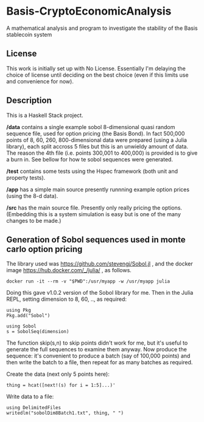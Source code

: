 # Basis-CryptoEconomicAnalysis
A mathematical analysis and program to investigate the stability of the Basis stablecoin system


## License
This work is initially set up with No License. Essentially I'm delaying the choice of license until deciding on the best choice (even if this limits use and convenience for now).

## Description
This is a Haskell Stack project.

**/data** contains a single example sobol 8-dimensional quasi random sequence file, used for option pricing (the Basis Bond). In fact 500,000 points of 8, 60, 260, 800-dimensional data were prepared (using a Julia library), each split accross 5 files but this is an unwieldy amount of data. The reason the 4th file (i.e. points 300,001 to 400,000) is provided is to give a burn in. See bellow for how te sobol sequences were generated.

**/test** contains some tests using the Hspec framework (both unit and property tests).

**/app** has a simple main source presently runnning example option prices (using the 8-d data).

**/src** has the main source file. Presently only really pricing the options. (Embedding this is a system simulation is easy but is one of the many changes to be made.)


## Generation of Sobol sequences used in monte carlo option pricing

The library used was https://github.com/stevengj/Sobol.jl , and the docker image https://hub.docker.com/_/julia/ , as follows.

    docker run -it --rm -v "$PWD":/usr/myapp -w /usr/myapp julia

Doing this gave v1.0.2 version of the Sobol library for me. Then in the Julia REPL, setting dimension to 8, 60, .., as required:

    using Pkg
    Pkg.add("Sobol")

    using Sobol
    s = SobolSeq(dimension)

The function skip(s,n) to skip points didn't work for me, but it's useful to generate the full sequences to examine them anyway. Now produce the sequence: it's convenient to produce a batch (say of 100,000 points) and then write the batch to a file, then repeat for as many batches as required.

Create the data (next only 5 points here):

    thing = hcat([next!(s) for i = 1:5]...)'

Write data to a file:

    using DelimitedFiles
    writedlm("sobolDim8Batch1.txt", thing, " ")

